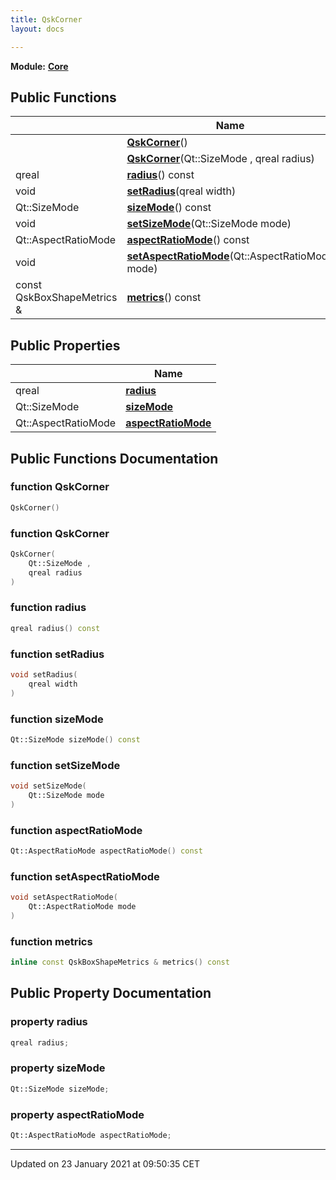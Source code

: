 ```yaml
---
title: QskCorner
layout: docs

---
```



**Module:** **[Core](/docs/modules/group___core/)**



## Public Functions

|                | Name           |
| -------------- | -------------- |
| | **[QskCorner](/docs/classes/class_qsk_corner/#function-qskcorner)**() |
| | **[QskCorner](/docs/classes/class_qsk_corner/#function-qskcorner)**(Qt::SizeMode , qreal radius) |
| qreal | **[radius](/docs/classes/class_qsk_corner/#function-radius)**() const |
| void | **[setRadius](/docs/classes/class_qsk_corner/#function-setradius)**(qreal width) |
| Qt::SizeMode | **[sizeMode](/docs/classes/class_qsk_corner/#function-sizemode)**() const |
| void | **[setSizeMode](/docs/classes/class_qsk_corner/#function-setsizemode)**(Qt::SizeMode mode) |
| Qt::AspectRatioMode | **[aspectRatioMode](/docs/classes/class_qsk_corner/#function-aspectratiomode)**() const |
| void | **[setAspectRatioMode](/docs/classes/class_qsk_corner/#function-setaspectratiomode)**(Qt::AspectRatioMode mode) |
| const QskBoxShapeMetrics & | **[metrics](/docs/classes/class_qsk_corner/#function-metrics)**() const |

## Public Properties

|                | Name           |
| -------------- | -------------- |
| qreal | **[radius](/docs/classes/class_qsk_corner/#property-radius)**  |
| Qt::SizeMode | **[sizeMode](/docs/classes/class_qsk_corner/#property-sizemode)**  |
| Qt::AspectRatioMode | **[aspectRatioMode](/docs/classes/class_qsk_corner/#property-aspectratiomode)**  |

## Public Functions Documentation

### function QskCorner

```cpp
QskCorner()
```


### function QskCorner

```cpp
QskCorner(
    Qt::SizeMode ,
    qreal radius
)
```


### function radius

```cpp
qreal radius() const
```


### function setRadius

```cpp
void setRadius(
    qreal width
)
```


### function sizeMode

```cpp
Qt::SizeMode sizeMode() const
```


### function setSizeMode

```cpp
void setSizeMode(
    Qt::SizeMode mode
)
```


### function aspectRatioMode

```cpp
Qt::AspectRatioMode aspectRatioMode() const
```


### function setAspectRatioMode

```cpp
void setAspectRatioMode(
    Qt::AspectRatioMode mode
)
```


### function metrics

```cpp
inline const QskBoxShapeMetrics & metrics() const
```


## Public Property Documentation

### property radius

```cpp
qreal radius;
```


### property sizeMode

```cpp
Qt::SizeMode sizeMode;
```


### property aspectRatioMode

```cpp
Qt::AspectRatioMode aspectRatioMode;
```


-------------------------------

Updated on 23 January 2021 at 09:50:35 CET